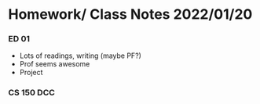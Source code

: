 # Homework/ Class Notes 2022/01/20

### ED 01
* Lots of readings, writing (maybe PF?)
* Prof seems awesome
* Project

### CS 150 DCC
